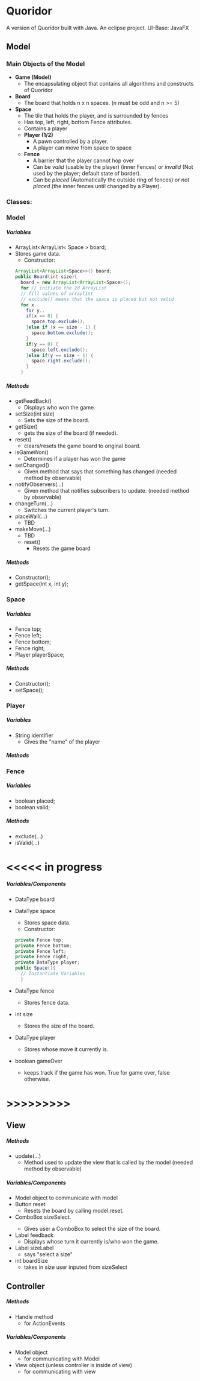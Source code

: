 # Quoridor
A version of Quoridor built with Java.
An eclipse project.
UI-Base: JavaFX

## Model
### Main Objects of the Model
* <b>Game (Model)</b>
  * The encapsulating object that contains all algorithms and constructs of Quoridor
* <b>Board</b>
  * The board that holds n x n spaces. (n must be odd and n >= 5)
* <b>Space</b>
  * The tile that holds the player, and is surrounded by fences
  * Has top, left, right, bottom Fence attributes.
  * Contains a player
  * <b>Player (1/2)</b>
    * A pawn controlled by a player.
    * A player can move from space to space
  * <b>Fence</b>
    * A barrier that the player cannot hop over
    * Can be <i>valid</i> (usable by the player) (inner Fences) or <i>invalid</i> (Not used by the player; default state of border).
    * Can be <i>placed</i> (Automatically the outside ring of fences) or <i>not placed</i> (the inner fences until changed by a Player).

### Classes:
### Model
##### Variables
* ArrayList<ArrayList< Space > board;
* Stores game data.
  * Constructor:
  ```java
  ArrayList<ArrayList<Space>>() board;
  public Board(int size){
    board = new ArrayList<ArrayList<Space>();
    for // initiate the 2d ArrayList
    // fill values of arraylist
    // exclude() means that the space is placed but not valid
    for x..
      for y..
      if(x == 0) {
        space.top.exclude();
      }else if (x == size - 1) {
        space.bottom.exclude();
      }
      if(y == 0) {
        space.left.exclude();
      }else if(y == size - 1) {
        space.right.exclude();
      }
    }
  ```

##### Methods
* getFeedBack()
  * Displays who won the game.
* setSize(int size)
  * Sets the size of the board.
* getSize()
  * gets the size of the board (if needed).
* reset()
  * clears/resets the game board to original board.
* isGameWon()
  * Determines if a player has won the game
* setChanged()
  * Given method that says that something has changed (needed method by observable)
* notifyObservers(...)
  * Given method that notifies subscribers to update. (needed method by observable)
* changeTurn(...)
  * Switches the current player's turn.
* placeWall(...)
    * TBD
* makeMove(...)
    * TBD
  * reset()
    * Resets the game board

##### Methods
* Constructor();
* getSpace(int x, int y);

### Space
##### Variables
* Fence top;
* Fence left;
* Fence bottom;
* Fence right;
* Player playerSpace;

##### Methods
* Constructor();
* setSpace();

### Player
##### Variables
* String identifier
  * Gives the "name" of the player

##### Methods

### Fence
##### Variables
* boolean placed;
* boolean valid;
##### Methods
* exclude(...)
* isValid(...)

# <<<<< in progress
##### Variables/Components
* DataType board

* DataType space
  * Stores space data.
  * Constructor:
  ```java
  private Fence top;
  private Fence bottom;
  private Fence left;
  private Fence right;
  private DataType player;
  public Space(){
    // Instantiate Variables
    }
  ```
* DataType fence
  * Stores fence data.
* int size
  * Stores the size of the board.
* DataType player
  * Stores whose move it currently is.
* boolean gameOver
  * keeps track if the game has won. True for game over, false otherwise.

# >>>>>>>>>

## View
##### Methods

* update(...)
  * Method used to update the view that is called by the model (needed method by observable)


##### Variables/Components
* Model object to communicate with model
* Button reset
   * Resets the board by calling model.reset.
* ComboBox<Integer> sizeSelect.
    * Gives user a ComboBox to select the size of the board.
* Label feedback
    * Displays whose turn it currently is/who won the game.
* Label sizeLabel
    * says "select a size"
* int boardSize
  * takes in size user inputed from sizeSelect


## Controller
##### Methods
* Handle method
    * for ActionEvents

##### Variables/Components
* Model object
    * for communicating with Model
* View object (unless controller is inside of view)
    * for communicating with view
